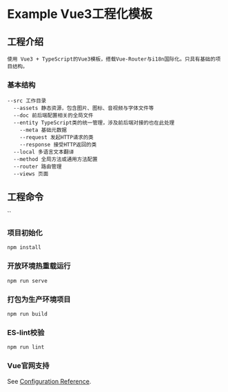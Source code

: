 # Example Vue3工程化模板

## 工程介绍
``
使用 Vue3 + TypeScript的Vue3模板，搭载Vue-Router与i18n国际化。只具有基础的项目结构。    
``

### 基本结构
```
--src 工作目录  
  --assets 静态资源，包含图片、图标、音视频与字体文件等   
  --doc 前后端配置相关的全局文件  
  --entity TypeScript类的统一管理，涉及前后端对接的也在此处理  
    --meta 基础元数据  
    --request 发起HTTP请求的类  
    --response 接受HTTP返回的类  
  --local 多语言文本翻译
  --method 全局方法或通用方法配置
  --router 路由管理
  --views 页面  
```

## 工程命令
``

### 项目初始化
```
npm install
```

### 开放环境热重载运行
```
npm run serve
```

### 打包为生产环境项目
```
npm run build
```

### ES-lint校验
```
npm run lint
```

### Vue官网支持
See [Configuration Reference](https://cli.vuejs.org/config/).
